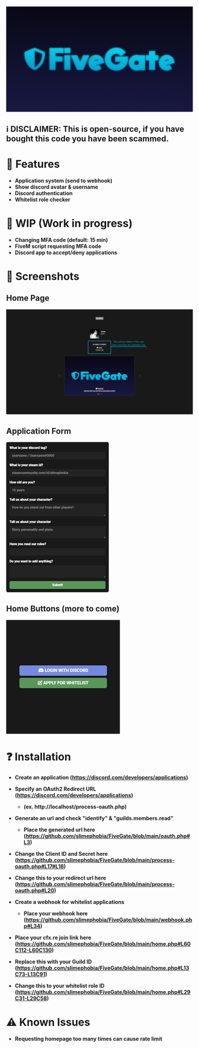 ![image](https://raw.githubusercontent.com/slimephobia/FiveGate/main/assets/img/banner.png)

## ℹ️ DISCLAIMER: This is open-source, if you have bought this code you have been scammed.

# 📝 Features
- **Application system (send to webhook)**
- **Show discord avatar & username**
- **Discord authentication**
- **Whitelist role checker**

# 🔨 WIP (Work in progress)
- **Changing MFA code (default: 15 min)**
- **FiveM script requesting MFA code**
- **Discord app to accept/deny applications**

# 📸 Screenshots
## Home Page
![image](https://raw.githubusercontent.com/slimephobia/FiveGate/main/screenshots/home.png)
## Application Form
![image](https://raw.githubusercontent.com/slimephobia/FiveGate/main/screenshots/application.png)
## Home Buttons (more to come)
![image](https://raw.githubusercontent.com/slimephobia/FiveGate/main/screenshots/login.png)

# ❓ Installation
- **Create an application (https://discord.com/developers/applications)**

- **Specify an OAuth2 Redirect URL (https://discord.com/developers/applications)**
   - **(ex. http://localhost/process-oauth.php)**

- **Generate an url and check "identify" & "guilds.members.read"**
  - **Place the generated url here (https://github.com/slimephobia/FiveGate/blob/main/oauth.php#L3)**

- **Change the Client ID and Secret here (https://github.com/slimephobia/FiveGate/blob/main/process-oauth.php#L17#L18)**

- **Change this to your redirect url here (https://github.com/slimephobia/FiveGate/blob/main/process-oauth.php#L20)**

- **Create a webhook for whitelist applications**
  - **Place your webhook here (https://github.com/slimephobia/FiveGate/blob/main/webhook.php#L34)**

- **Place your cfx.re join link here (https://github.com/slimephobia/FiveGate/blob/main/home.php#L60C112-L60C130)**

- **Replace this with your Guild ID (https://github.com/slimephobia/FiveGate/blob/main/home.php#L13C73-L13C91)**

- **Change this to your whitelist role ID (https://github.com/slimephobia/FiveGate/blob/main/home.php#L29C31-L29C58)**

# ⚠️ Known Issues
- **Requesting homepage too many times can cause rate limit**

